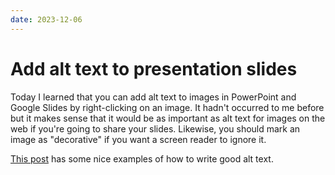 ```yaml
---
date: 2023-12-06
---
```


# Add alt text to presentation slides

Today I learned that you can add alt text to images in PowerPoint and Google Slides by right-clicking on an image.
It hadn't occurred to me before but it makes sense that it would be as important as alt text for images on the web if you're going to share your slides.
Likewise, you should mark an image as "decorative" if you want a screen reader to ignore it.

[This post](https://axesslab.com/alt-texts/) has some nice examples of how to write good alt text.